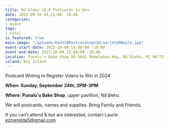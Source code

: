 ```yaml
---
title: Nāʻālehu 10.8 Postcards to Win
date: 2023-09-28 04:21:00 -10:00
categories:
- event
tags:
- natel
is featured: true
main-image: "/uploads/Kau%20Postcarding%20Laurie%20Boyle.jpg"
event-start-date: 2023-10-08 14:00:00 -10:00
event-end-date: 2023-10-08 15:00:00 -10:00
Location: Punalu'u Bake Shop 95-5642 Mamalahoa Hwy, Nāʻālehu, HI 96772
island: Big Island
---
```


Postcard Writing to Register Voters to Win in 2024

**When: Sunday, September 24th, 2PM-3PM**

**Where: Punaluʻu Bake Shop**, upper pavillion, Nāʻālehu

We will postcards, names and supplies. Bring Family and Friends.

If you can’t attend & but are interested, contact Laurie: ezmerelda5@gmail.com